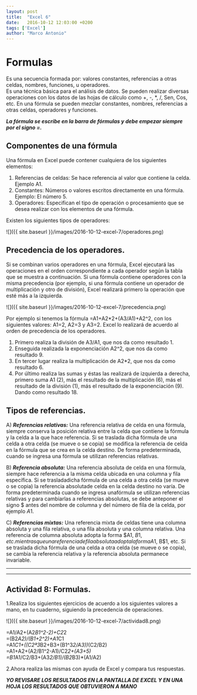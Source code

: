 ```yaml
---
layout: post
title:  "Excel 6"
date:   2016-10-12 12:03:00 +0200
tags: ['Excel']
author: "Marco Antonio"
---
```


# Formulas

Es una secuencia formada por: valores constantes, referencias a otras celdas, nombres, funciones, u operadores. <br>
Es una técnica básica para el análisis de datos. Se pueden realizar diversas operaciones con los datos de las hojas de cálculo como +, -, *, /, Sen, Cos, etc. En una fórmula se pueden mezclar constantes, nombres, referencias a otras celdas, operadores y funciones.

***La fórmula se escribe en la barra de fórmulas y debe empezar siempre por el signo =.***

## Componentes de una fórmula

Una fórmula en Excel puede contener cualquiera de los siguientes elementos: 

1. Referencias de celdas: Se hace referencia al valor que contiene la celda. Ejemplo A1.
2. Constantes: Números o valores escritos directamente en una fórmula. Ejemplo: El número 5.
3. Operadores: Especifican el tipo de operación o procesamiento que se desea realizar con los elementos de una fórmula.

Existen los siguientes tipos de operadores: <br>

![]({{ site.baseurl }}/images/2016-10-12-excel-7/operadores.png)

## Precedencia de los operadores.

Si se combinan varios operadores en una fórmula, Excel ejecutará las operaciones en el orden correspondiente a cada operador según la tabla que se muestra a continuación.
Si una fórmula contiene operadores con la misma precedencia (por ejemplo, si una fórmula contiene un operador de multiplicación y otro de división), Excel realizará primero la operación que esté más a la izquierda. 
<br>

![]({{ site.baseurl }}/images/2016-10-12-excel-7/precedencia.png)


Por ejemplo si tenemos la fórmula =A1+A2*2+(A3/A1)+A2^2, con los siguientes valores: A1=2, A2=3 y A3=2. Excel lo realizará de acuerdo al orden de precedencia de los operadores.

1. Primero realiza la división de A3/A1, que nos da como resultado 1.
2. Enseguida realizada la exponenciación A2^2, que nos da como resultado 9.
3. En tercer lugar realiza la multiplicación de A2*2, que nos da como resultado 6.
4. Por último realiza las sumas y éstas las realizará de izquierda a derecha, primero suma A1 (2), más el resultado de la multiplicación (6), más el resultado de la división (1), más el resultado de la exponenciación (9). Dando como resultado 18.

## Tipos de referencias.

A) ***Referencias relativas:*** Una referencia relativa de celda en una fórmula, siempre conserva la posición relativa entre la celda que contiene la fórmula y la celda a la que hace referencia. Si se traslada dicha fórmula de una celda a otra celda (se mueve o se copia) se modifica la referencia de celda en la fórmula que se crea en la celda destino. De forma predeterminada, cuando se ingresa una fórmula se utilizan referencias relativas.

B) ***Referencia absoluta:*** Una referencia absoluta de celda en una fórmula, siempre hace referencia a la misma celda ubicada en una columna y fila específica. Si se trasladadicha fórmula de una celda a otra celda (se mueve o se copia) la referencia absolutade celda en la celda destino no varía. De forma predeterminada cuando se ingresa unafórmula se utilizan referencias relativas y para cambiarlas a referencias absolutas, se debe anteponer el signo $ antes del nombre de columna y del número de fila de la celda, por ejemplo $A$1.

C) ***Referencias mixtas:*** Una referencia mixta de celdas tiene una columna absoluta y una fila relativa, o una fila absoluta y una columna relativa. Una referencia de columna absoluta adopta la forma $A1, $B1, etc. mientras que una referencia de fila absoluta adopta la forma A$1, B$1, etc. Si se traslada dicha fórmula de una celda a otra celda (se mueve o se copia), se cambia la referencia relativa y la referencia absoluta permanece
invariable. 

***
***

## Actividad 8: Formulas.

1.Realiza los siguientes ejercicios de acuerdo a los siguientes valores a mano, en tu cuaderno, siguiendo la precedencia de operaciones.

![]({{ site.baseurl }}/images/2016-10-12-excel-7/actividad8.png)

=A1/A2+(A2*B1^2-2)+C2*2 <br>
=(B2*A2)/(B1+2^2)+A1*C1 <br>
=A1*C1+((C2ª3*B2+B3+(B1^3*2/A3))*(C2/B2) <br>
=A1+A2+(A2/B1^2-A1)/C2*2+(A3+5) <br>
=B1*A1/C2/B3+(A3*2/B1)/(B2*B3)*(A1/A2) <br>

2.Ahora realiza las mismas con ayuda de Excel y compara tus respuestas.

***YO REVISARE LOS RESULTADOS EN LA PANTALLA DE EXCEL Y EN UNA HOJA LOS RESULTADOS QUE OBTUVIERON A MANO***